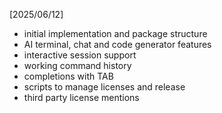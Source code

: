 [2025/06/12]
- initial implementation and package structure
- AI terminal, chat and code generator features
- interactive session support
- working command history
- completions with TAB
- scripts to manage licenses and release
- third party license mentions
